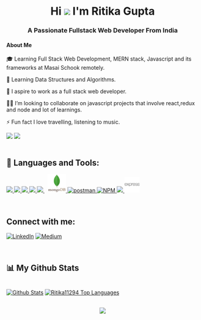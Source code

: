 <h1 align="center">Hi <img src="https://media.giphy.com/media/hvRJCLFzcasrR4ia7z/giphy.gif" width="25px"> I'm Ritika Gupta</h1>
<h3 align="center">A Passionate Fullstack Web Developer From India</h3>

<h4>About Me</h4>
🎓   Learning Full Stack Web Development, MERN stack, Javascript and its frameworks
      at Masai Schook remotely.
      
🌱   Learning Data Structures and Algorithms.

💼   I aspire to work as a full stack web developer.

👯‍♂️   I’m looking to collaborate on javascript projects that involve react,redux and   node and lot of learnings.

⚡ Fun fact I love travelling, listening to music.
</br>


![](https://komarev.com/ghpvc/?username=your-github-Ritika11294&style=flat-square&label=Profile+Views)
<img src="https://badges.pufler.dev/Commits/yearly/Ritika11294" />
</br>
</br>

## 🚀 Languages and Tools:
 <p align="left"> 
    <a href="https://reactjs.org/" target="_blank"> <img src="https://img.icons8.com/color/48/000000/react-native.png"/> </a>
    <a href="https://developer.mozilla.org/en-US/docs/Web/JavaScript" target="_blank"> <img src="https://img.icons8.com/color/48/000000/javascript.png"/> </a> 
    <a href="https://www.w3.org/html/" target="_blank"> <img src="https://img.icons8.com/color/48/000000/html-5.png"/> </a> 
    <a href="https://www.w3schools.com/css/" target="_blank"> <img src="https://img.icons8.com/color/48/000000/css3.png"/> </a> 
    <a style="padding-right:8px;" href="https://nodejs.org" target="_blank"> <img src="https://img.icons8.com/color/48/000000/nodejs.png"/> </a> 
<!--     <a style="padding-right:8px;" href="https://www.mysql.com/" target="_blank"> <img src="https://img.icons8.com/fluent/50/000000/mysql-logo.png"/> </a> -->
    <a href="https://www.mongodb.com/" target="_blank"> <img src="https://raw.githubusercontent.com/devicons/devicon/master/icons/mongodb/mongodb-original-wordmark.svg" alt="mongodb" width="48" height="48"/> </a> 
    <a href="https://postman.com" target="_blank"> <img src="https://www.vectorlogo.zone/logos/getpostman/getpostman-icon.svg" alt="postman" width="45" height="45"/> </a>   
<!--     <a href="https://git-scm.com/" target="_blank"> <img src="https://img.icons8.com/color/48/000000/git.png"/> </a>  -->
    <a href="https://www.npmjs.com/" target="_blank"> <img src="https://img.icons8.com/color/480/000000/npm.png" alt="NPM" width="48" height="48"/> </a> 
    <a href="https://redux.js.org" target="_blank"> <img src="https://img.icons8.com/color/48/000000/redux.png"/> </a>
    <a href="https://expressjs.com" target="_blank"> <img src="https://raw.githubusercontent.com/devicons/devicon/master/icons/express/express-original-wordmark.svg" alt="express" width="40" height="40"/> </a>
</p>
<br/>
 
<!--    <img src="https://img.shields.io/badge/TypeScript-007ACC?style=for-the-badge&logo=typescript&logoColor=white" />&nbsp;&nbsp; -->
 
      
        
## Connect with me:
<p> <a href="https://linkedin.com/in/ritika-gupta01/
" target="_blank"><img alt="LinkedIn" src="https://img.shields.io/badge/linkedin-%230077B5.svg?&style=for-the-badge&logo=linkedin&logoColor=white" /></a> <a \ 
<a href="mailto:ritikagupta11294@gmail.com" target="_blank"><img alt="Medium" src="https://img.shields.io/badge/Gmail-D14836?style=for-the-badge&logo=gmail&logoColor=white" /></a>
</p>
<br/>


## 📊 My Github Stats

 <br/>
    <a href="https://github.com/RitikaGupta/github-readme-stats"><img alt=" Github Stats" style="width:54%" src="https://github-readme-stats.vercel.app/api?username=Ritika11294&show_icons=true&count_private=true&theme=react&hide_border=true&bg_color=0D1117" /></a>
  <a href="https://github.com/Ritika11294/github-readme-stats"><img alt="Ritika11294 Top Languages" style="width:45%" src="https://github-readme-stats.vercel.app/api/top-langs/?username=Ritika11294&langs_count=8&count_private=true&layout=compact&theme=react&hide_border=true&bg_color=0D1117" /></a>


<br/>

</br>

<p align="center">
  <img  src="https://raw.githubusercontent.com/Trilokia/Trilokia/379277808c61ef204768a61bbc5d25bc7798ccf1/bottom_header.svg">
  </p>
